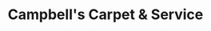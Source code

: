---
title: "Campbell's Carpet & Service"
url: /port-washington/campbells-carpet-and-service/
shop: carpet
---
